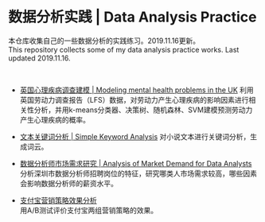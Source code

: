 # 数据分析实践 | Data Analysis Practice
本仓库收集自己的一些数据分析的实践练习。2019.11.16更新。    
This repository collects some of my data analysis practice works. Last updated 2019.11.16.   

</br>

* [英国心理疾病调查建模 | Modeling mental health problems in the UK](https://nbviewer.jupyter.org/github/QindanUCL/Data-Analysis-Practice/blob/master/Modelling%20work-related%20mental%20health%20problems%20in%20the%20UK.ipynb) 
利用英国劳动力调查报告（LFS）数据，对劳动力产生心理疾病的影响因素进行相关性分析，并用k-means分类器、决策树、随机森林、SVM建模预测劳动力产生心理疾病的概率。

* [文本关键词分析 | Simple Keyword Analysis](https://nbviewer.jupyter.org/github/QindanUCL/Data-Analysis-Practice/blob/master/Text%20Analysis.ipynb) 
对小说文本进行关键词分析，生成词云。

* [数据分析师市场需求研究 | Analysis of Market Demand for Data Analysts](https://nbviewer.jupyter.org/github/QindanUCL/Data-Analysis-Practice/blob/master/Data%20Analyst%20Job%20Analysis/JobAnalysis.ipynb) 
分析深圳市数据分析师招聘岗位的特征，研究哪类人市场需求较高，哪些因素会影响数据分析师的薪资水平。
  
* [支付宝营销策略效果分析](https://nbviewer.jupyter.org/github/QindanUCL/Data-Analysis-Practice/blob/master/%E3%80%90AB%E6%B5%8B%E8%AF%95%E3%80%91%E6%94%AF%E4%BB%98%E5%AE%9D%E8%90%A5%E9%94%80%E7%AD%96%E7%95%A5%E6%95%88%E6%9E%9C%E5%88%86%E6%9E%90.ipynb)  
用A/B测试评价支付宝两组营销策略的效果。
